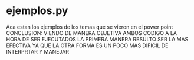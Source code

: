 # ejemplos.py
Aca estan los ejemplos de los temas que se vieron en el power point
CONCLUSION: VIENDO DE MANERA OBJETIVA AMBOS CODIGO A LA HORA DE SER EJECUTADOS LA PRIMERA MANERA RESULTO SER LA MAS EFECTIVA YA QUE LA OTRA FORMA ES UN POCO MAS DIFICIL DE INTERPRTAR Y MANEJAR 
